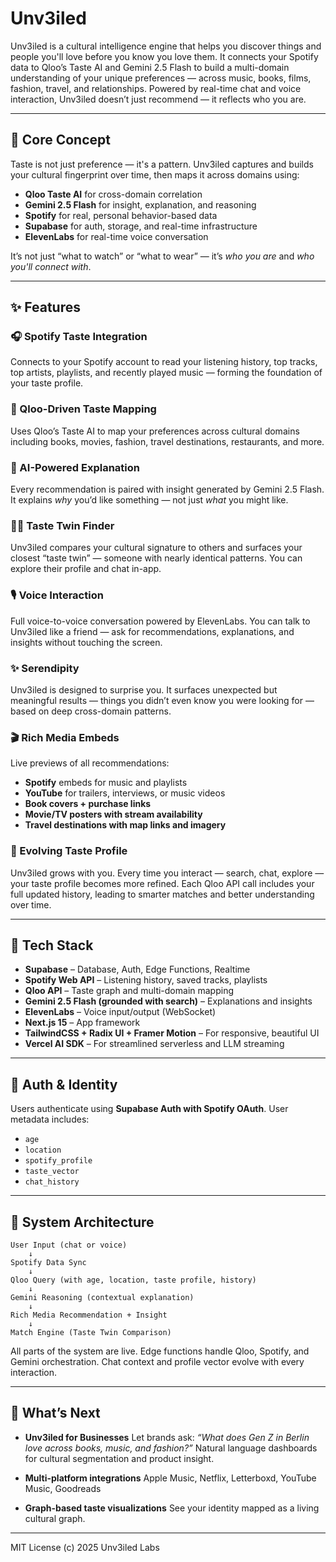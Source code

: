 # Unv3iled

Unv3iled is a cultural intelligence engine that helps you discover things and people you'll love before you know you love them. It connects your Spotify data to Qloo’s Taste AI and Gemini 2.5 Flash to build a multi-domain understanding of your unique preferences — across music, books, films, fashion, travel, and relationships. Powered by real-time chat and voice interaction, Unv3iled doesn’t just recommend — it reflects who you are.

---

## 🧠 Core Concept

Taste is not just preference — it's a pattern.
Unv3iled captures and builds your cultural fingerprint over time, then maps it across domains using:

* **Qloo Taste AI** for cross-domain correlation
* **Gemini 2.5 Flash** for insight, explanation, and reasoning
* **Spotify** for real, personal behavior-based data
* **Supabase** for auth, storage, and real-time infrastructure
* **ElevenLabs** for real-time voice conversation

It’s not just “what to watch” or “what to wear” — it’s *who you are* and *who you'll connect with*.

---

## ✨ Features

### 🎧 Spotify Taste Integration

Connects to your Spotify account to read your listening history, top tracks, top artists, playlists, and recently played music — forming the foundation of your taste profile.

### 🧠 Qloo-Driven Taste Mapping

Uses Qloo’s Taste AI to map your preferences across cultural domains including books, movies, fashion, travel destinations, restaurants, and more.

### 🤖 AI-Powered Explanation

Every recommendation is paired with insight generated by Gemini 2.5 Flash. It explains *why* you’d like something — not just *what* you might like.

### 🧍‍♂️ Taste Twin Finder

Unv3iled compares your cultural signature to others and surfaces your closest “taste twin” — someone with nearly identical patterns. You can explore their profile and chat in-app.

### 🎙️ Voice Interaction

Full voice-to-voice conversation powered by ElevenLabs. You can talk to Unv3iled like a friend — ask for recommendations, explanations, and insights without touching the screen.

### ✨ Serendipity

Unv3iled is designed to surprise you. It surfaces unexpected but meaningful results — things you didn’t even know you were looking for — based on deep cross-domain patterns.

### 🎬 Rich Media Embeds

Live previews of all recommendations:

* **Spotify** embeds for music and playlists
* **YouTube** for trailers, interviews, or music videos
* **Book covers + purchase links**
* **Movie/TV posters with stream availability**
* **Travel destinations with map links and imagery**

### 🧬 Evolving Taste Profile

Unv3iled grows with you. Every time you interact — search, chat, explore — your taste profile becomes more refined.
Each Qloo API call includes your full updated history, leading to smarter matches and better understanding over time.

---

## 🧰 Tech Stack

* **Supabase** – Database, Auth, Edge Functions, Realtime
* **Spotify Web API** – Listening history, saved tracks, playlists
* **Qloo API** – Taste graph and multi-domain mapping
* **Gemini 2.5 Flash (grounded with search)** – Explanations and insights
* **ElevenLabs** – Voice input/output (WebSocket)
* **Next.js 15** – App framework
* **TailwindCSS + Radix UI + Framer Motion** – For responsive, beautiful UI
* **Vercel AI SDK** – For streamlined serverless and LLM streaming

---

## 🔐 Auth & Identity

Users authenticate using **Supabase Auth with Spotify OAuth**.
User metadata includes:

* `age`
* `location`
* `spotify_profile`
* `taste_vector`
* `chat_history`

---

## 🔄 System Architecture

```
User Input (chat or voice)
    ↓
Spotify Data Sync
    ↓
Qloo Query (with age, location, taste profile, history)
    ↓
Gemini Reasoning (contextual explanation)
    ↓
Rich Media Recommendation + Insight
    ↓
Match Engine (Taste Twin Comparison)
```

All parts of the system are live. Edge functions handle Qloo, Spotify, and Gemini orchestration. Chat context and profile vector evolve with every interaction.

---

## 🔮 What’s Next

* **Unv3iled for Businesses**
  Let brands ask:
  *“What does Gen Z in Berlin love across books, music, and fashion?”*
  Natural language dashboards for cultural segmentation and product insight.

* **Multi-platform integrations**
  Apple Music, Netflix, Letterboxd, YouTube Music, Goodreads

* **Graph-based taste visualizations**
  See your identity mapped as a living cultural graph.

---



MIT License
(c) 2025 Unv3iled Labs
